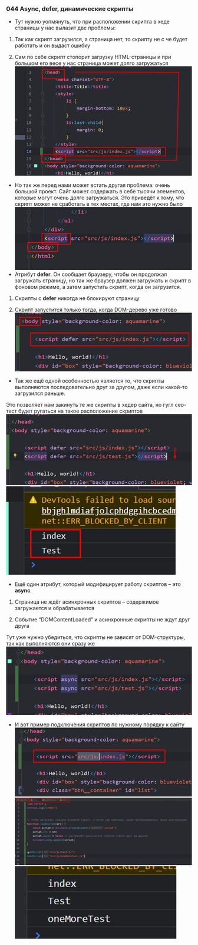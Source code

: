 ### **044 Async, defer, динамические скрипты**

- Тут нужно уопмянуть, что при расположении скрипта в хеде страницы у нас вылазит две проблемы:

1) Так как скрипт загрузился, а страница нет, то скрипту не с че будет работать и он выдаст ошибку

2) Сам по себе скрипт стопорит загрузку HTML-страницы и при большом его весе у нас страница может долго загружаться
![](_png/Pasted%20image%2020220908201219.png)
- Но так же перед нами может встать другая проблема: очень большой проект. Сайт может содержать в себе тысячи элементов, которые могут очень долго загружаться. Это приведёт к тому, что скрипт может не сработать в тех местах, где нам это нужно было
![](_png/Pasted%20image%2020220908201225.png)
- Атрибут **defer**. Он сообщает браузеру, чтобы он продолжал загружать страницу, но так же браузер должен загружать и скрипт в фоновом режиме, а затем запустить скрипт, когда он загрузится.

1) Скрипты с **defer** никогда не блокируют страницу

2) Скрипт запустится только тогда, когда DOM-дерево уже готово
![](_png/Pasted%20image%2020220908201233.png)
- Так же ещё одной особенностью является то, что скрипты выполняются последовательно друг за другом, даже если какой-то загрузился раньше.

Это позволяет нам закинуть те же скрипты в хедер сайта, но гугл сео-тест будет ругаться на такое расположение скриптов
![](_png/Pasted%20image%2020220908201241.png)![](_png/Pasted%20image%2020220908201244.png)
- Ещё один атрибут, который модифицирует работу скриптов – это **async**.

1) Страница не ждёт асинхронных скриптов – содержимое загружается и обрабатывается

2) Событие “DOMContentLoaded” и асинхронные скрипты не ждут друг друга

Тут уже нужно убедиться, что скрипты не зависят от DOM-структуры, так как выполняются они сразу же
![](_png/Pasted%20image%2020220908201250.png)
- И вот пример подключения скриптов по нужному порядку к сайту
![](_png/Pasted%20image%2020220908201254.png)
![](_png/Pasted%20image%2020220908201259.png)
![](_png/Pasted%20image%2020220908201303.png)